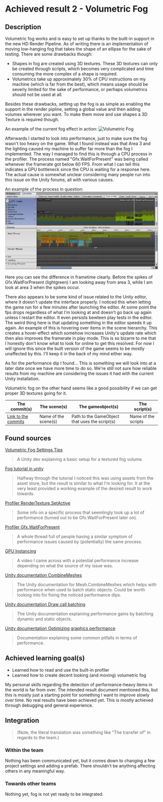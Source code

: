 Achieved result 2 - Volumetric Fog
===================

## Description
Volumetric fog works and is easy to set up thanks to the built-in support in the new HD Render Pipeline. As of writing there is an implementation of moving low-hanging fog that takes the shape of an ellipse for the sake of testing. There are some drawbacks though:
- Shapes in fog are created using 3D textures. These 3D textures can only be created through scripts, which becomes very complicated and time consuming the more complex of a shape is required.
- Volumetrics take up approximately 30% of CPU instructions on my machine (which is far from the best), which means usage should be severly limited for the sake of performance, or perhaps volumetrics should not be used at all.

Besides these drawbacks, setting up the fog is as simple as enabling the support in the render pipline, setting a global value and then adding volumes wherever you want. To make them move and use shapes a 3D Texture is required though.

An example of the current fog effect in action:
![Volumetric Fog](https://github.com/ZizWing/Hiraeth-Public-Logs/blob/master/week_4_5/products/Achieved%202/Volumetric%20Fog.gif)

Afterwards I started to look into performance, just to make sure the fog wasn't too heavy on the game. What I found instead was that Area 3 and the lighting caused my machine to suffer far more than the fog I implemented. The way I managed to find this is through a CPU process in the profiler. The process named "Gfx.WaitForPresent" was being called whenever the framerate got below 60 FPS. From what I can tell this indicates a GPU bottleneck since the CPU is waiting for a response here. The actual cause is somewhat unclear considering many people run into this issue on the Unity forums, all with various causes.

An example of the process in question:
![Gfx.WaitForPresent Graph](https://github.com/ZizWing/Hiraeth-Public-Logs/blob/master/week_4_5/products/Achieved%202/Gfx.WaitForPresent.png)

Here you can see the difference in frametime clearly. Before the spikes of Gfx.WaitForPresent (lightgreen) I am looking away from area 3, while I am look at area 3 when the spikes occur.

There also appears to be some kind of issue related to the Unity editor, where it doesn't update the interface properly. I noticed this when letting the game run for a few minutes after launching the editor. At some point the fps drops regardless of what I'm looking at and doesn't go back up again unless I restart the editor. It even persists bewteen play tests in the editor. The weird thing here is that updating something in the editor speeds it up again. An example of this is hovering over items in the scene hierarchy. This creates a hover-effect which somehow increases Unity's update rate which then also improves the framerate in play mode. This is so bizarre to me that I honestly don't know what to look for online to get this resolved. For now I will ignore this since the built version of the game seems to be mostly unaffected by this. I'll keep it in the back of my mind either way.

As for the performance dip I found... This is something we will look into at a later date once we have more time to do so. We're still not sure how reliable results from my machine are considering the issues it had with the current Unity installation.

Volumetric fog on the other hand seems like a good possibility if we can get proper 3D textures going for it.

|The commit(s)|The scene(s)|The gameobject(s)|The script(s)|
|---------|--------|--------------|----------|
|[Link to the commits](https://github.com/link-to-the-animatie)| Name of the scene(s) | Path to the GameObject that uses the script(s) | Name of the scripts

## Found sources
[Volumetric Fog Settings Tips](https://forum.unity.com/threads/using-the-new-volumetric-fog-features-in-2018-2-hdrp.541085/#post-3567940)
> A Unity dev explaining a basic setup for a textured fog volume.

[Fog tutorial in unity](https://unity3d.com/learn/tutorials/topics/unity-artists/volumetric-fog-fog-volume-3)
> Halfway through the tutorial I noticed this was using assets from the asset store, but the result is similar to what I'm looking for. It at the very least provided a working example of the desired result to work towards.

[Profiler RenderTexture.SetActive](https://answers.unity.com/questions/210896/rendertexturesetactive-huge-profiler-spikes.html)
> Some info on a specific process that seemlingly took up a lot of performance (turned out to be Gfx.WaitForPresent later on).

[Profiler Gfx.WaitForPresent](https://forum.unity.com/threads/gfx-waitforpresent.211166/)
> A whole thread full of people having a similar symptom of performance issues caused by (potentially) the same process.

[GPU Instancing](https://www.youtube.com/watch?v=l3Unh6FE1-s)
> A video I came across with a potential performance increase depending on what the source of my issue was.

[Unity documentation CombineMeshes](https://docs.unity3d.com/ScriptReference/Mesh.CombineMeshes.html)
> The Unity documentation for Mesh.CombineMeshes which helps with performance when used to batch static objects. Could be worth looking into for fixing the noticed performance dips.

[Unity documentation Draw call batching](https://docs.unity3d.com/Manual/DrawCallBatching.html)
> The Unity documentation explaining performance gains by batching dynamic and static objects.

[Unity documentation Optimizing graphics performance](https://docs.unity3d.com/Manual/OptimizingGraphicsPerformance.html)
> Documentation explaining some common pitfalls in terms of performance.

## Achieved learning goal(s)
- Learned how to read and use the built-in profiler
- Learned how to create decent looking (and moving) volumetric fog

My personal skills regarding the detection of performance-heavy items in the world is far from over. The intended result document mentioned this, but this is mostly just a starting point for something I want to improve slowly over time. No real results have been achieved yet. This is mostly achieved through debugging and general experience.

## Integration 
> (Note, the literal translation was something like "The transfer of" in regards to the team.)

### Within the team
Nothing has been communicated yet, but it comes down to changing a few project settings and adding a prefab. There shouldn't be anything affecting others in any meaningful way.

### Towards other teams
Nothing yet, fog is not yet ready to be integrated.

